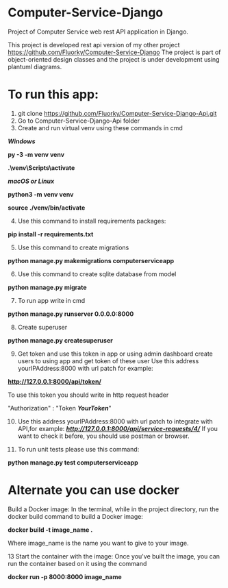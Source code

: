 # Computer-Service-Django
Project of Computer Service web rest API application in Django.

This project is developed rest api version of my other project https://github.com/Fluorky/Computer-Service-Django
The project is part of object-oriented design classes and the project is under development using plantuml diagrams.

# To run this app:
1. git clone https://github.com/Fluorky/Computer-Service-Django-Api.git
2. Go to Computer-Service-Django-Api folder
3. Create and run virtual venv using these commands in cmd 

***Windows***

**py -3 -m venv venv**

**.\\venv\\Scripts\\activate**

***macOS or Linux***

**python3 -m venv venv**

**source ./venv/bin/activate**

4.  Use this command to install requirements packages:

**pip install -r requirements.txt**

5. Use this command to create migrations

**python manage.py makemigrations computerserviceapp**

6. Use this command to create sqlite database from model

**python manage.py migrate**

7. To run app write in cmd

**python manage.py runserver 0.0.0.0:8000**

8. Create superuser 

**python manage.py createsuperuser**

9. Get token and use this token in app or using admin dashboard create users to using app and get token of these user
Use this address yourIPAddress:8000 with url patch for example:

**http://127.0.0.1:8000/api/token/**

To use this token you should write in http request header

"Authorization" : "Token ***YourToken***"

10. Use this address yourIPAddress:8000 with url patch to integrate with API,for example: ***http://127.0.0.1:8000/api/service-requests/4/***
If you want to check it before, you should use postman or browser.


11. To run unit tests please use this command:

**python manage.py test computerserviceapp**

# Alternate you can use docker

Build a Docker image:
In the terminal, while in the project directory, run the docker build command to build a Docker image:

**docker build -t image_name .**

Where image_name is the name you want to give to your image.

13 Start the container with the image:
Once you've built the image, you can run the container based on it using the command 

**docker run -p 8000:8000 image_name**